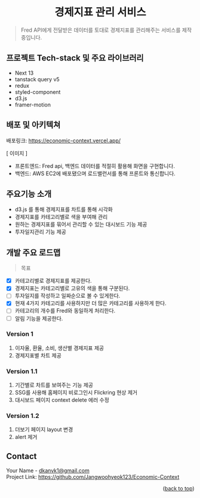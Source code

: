 <h1 align='center'>경제지표 관리 서비스</h1>

> Fred API에게 전달받은 데이터를 토대로 경제지표를 관리해주는 서비스를 제작중입니다.

## 프로젝트 Tech-stack 및 주요 라이브러리 

- Next 13
- tanstack query v5
- redux
- styled-component
- d3.js
- framer-motion


## 배포 및 아키텍쳐
배포링크: https://economic-context.vercel.app/

 [ 이미지 ]

- 프론트엔드: Fred api, 백엔드 데이터를 적절히 활용해 화면을 구현합니다. 
- 백엔드: AWS EC2에 배포됐으며 로드밸런서를 통해 프론트와 통신합니다.


## 주요기능 소개 

- d3.js 를 통해 경제지표를 차트를 통해 시각화
- 경제지표를 카테고리별로 색을 부여해 관리
- 원하는 경제지표를 묶어서 관리할 수 있는 대시보드 기능 제공
- 투자일지관리 기능 제공


## 개발 주요 로드맵

> 목표
- [x] 카테고리별로 경제지표를 제공한다.
- [x] 경제지표는 카테고리별로 고유의 색을 통해 구분된다.
- [ ] 투자일지를 작성하고 일짜순으로 볼 수 있게한다.
- [x] 현재 4가지 카테고리를 사용하지만 더 많은 카테고리를 사용하게 한다. 
- [ ] 카테고리의 개수를 Fred와 동일하게 처리한다.
- [ ] 알림 기능을 제공한다.

### Version 1
1. 이자율, 환율, 소비, 생산별 경제지표 제공
2. 경제지표별 차트 제공

### Version 1.1
1. 기간별로 차트를 보여주는 기능 제공
2. SSG를 사용해 홈페이지 비로그인시 Flickring 현상 제거
3. 대시보드 페이지 context delete 에러 수정

### Version 1.2 
1. 더보기 페이지 layout 변경
2. alert 제거 




<!-- CONTACT -->
## Contact

Your Name - dkanvk1@gmail.com</br>
Project Link: https://github.com/Jangwoohyeok123/Economic-Context

<p align="right">(<a href="#readme-top">back to top</a>)</p>

